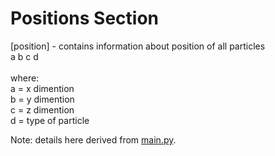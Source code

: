# Positions Section

[position] - contains information about position of all particles
<br>a b c d
<br>
<br>where:
<br>a = x dimention
<br>b = y dimention
<br>c = z dimention
<br>d = type of particle

Note: details here derived from [main.py](https://github.com/openworm/sibernetic_config_gen/blob/master/main.py).

